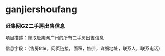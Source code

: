 # ganjiershoufang
### 赶集网GZ二手房出售信息

项目描述：爬取赶集网广州的所有二手房出售信息

信息字段：（售房title，网页链接，面积，售价，详细地址，联系人，联系电话）
